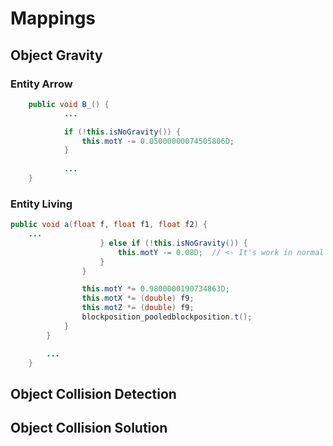 # Mappings

## Object Gravity

### Entity Arrow
```java
    public void B_() {
            ...

            if (!this.isNoGravity()) {
                this.motY -= 0.05000000074505806D;
            }
            
            ...
    }
```

### Entity Living
```java
public void a(float f, float f1, float f2) {
    ...
                    } else if (!this.isNoGravity()) {
                        this.motY -= 0.08D;  // <- It's work in normal situation!
                    }
                }

                this.motY *= 0.9800000190734863D;
                this.motX *= (double) f9;
                this.motZ *= (double) f9;
                blockposition_pooledblockposition.t();
            }
        }

        ...
    }
```

## Object Collision Detection

## Object Collision Solution